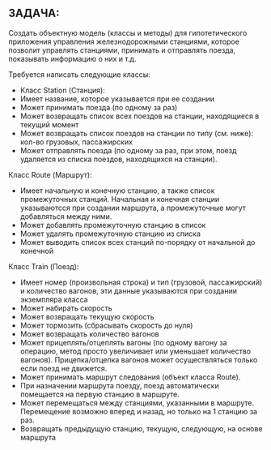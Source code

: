 <h2>ЗАДАЧА:</h2>

Создать объектную модель (классы и методы) для гипотетического приложения управления железнодорожными станциями, которое позволит управлять станциями, принимать и отправлять поезда, показывать информацию о них и т.д.

Требуется написать следующие классы:
  - Класс Station (Станция):
  - Имеет название, которое указывается при ее создании
  - Может принимать поезда (по одному за раз)
  - Может возвращать список всех поездов на станции, находящиеся в текущий момент
  - Может возвращать список поездов на станции по типу (см. ниже): кол-во грузовых, пассажирских
  - Может отправлять поезда (по одному за раз, при этом, поезд удаляется из списка поездов, находящихся на станции).

Класс Route (Маршрут):
  - Имеет начальную и конечную станцию, а также список промежуточных станций. Начальная и конечная станции указываютсся при создании маршрута, а промежуточные могут добавляться между ними.
  - Может добавлять промежуточную станцию в список
  - Может удалять промежуточную станцию из списка
  - Может выводить список всех станций по-порядку от начальной до конечной

Класс Train (Поезд):
  - Имеет номер (произвольная строка) и тип (грузовой, пассажирский) и количество вагонов, эти данные указываются при создании экземпляра класса
  - Может набирать скорость
  - Может возвращать текущую скорость
  - Может тормозить (сбрасывать скорость до нуля)
  - Может возвращать количество вагонов
  - Может прицеплять/отцеплять вагоны (по одному вагону за операцию, метод просто увеличивает или уменьшает количество вагонов). Прицепка/отцепка вагонов может осуществляться только если поезд не движется.
  - Может принимать маршрут следования (объект класса Route). 
  - При назначении маршрута поезду, поезд автоматически помещается на первую станцию в маршруте.
  - Может перемещаться между станциями, указанными в маршруте. Перемещение возможно вперед и назад, но только на 1 станцию за раз.
  - Возвращать предыдущую станцию, текущую, следующую, на основе маршрута
